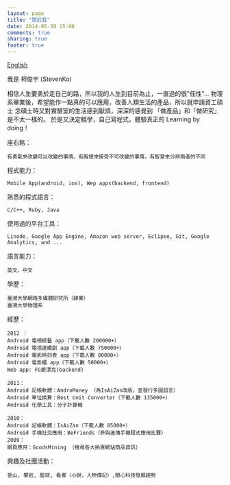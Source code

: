 ```yaml
---
layout: page
title: "關於我"
date: 2014-05-30 15:08
comments: true
sharing: true
footer: true
---
```


<a href="{{ root_url }}/about/en">English</a>

我是 柯俊宇 (StevenKo)

相信人生要勇於走自己的路，所以我的人生到目前為止，一直過的很"任性"...
物理系畢業後，希望能作一點真的可以應用，改善人類生活的產品，所以就申請資工碩士
念碩士時又對實驗室的生活感到厭煩，深深的感覺到 「做產品」和「做研究」是不太一樣的。
於是又決定輟學，自己寫程式，體驗真正的 Learning by doing！
    
    
 座右銘：

    有勇氣來改變可以改變的事情，有胸懷來接受不可改變的事情，有智慧來分辨兩者的不同
    
程式能力：

    Mobile App(android, ios), Wep apps(backend, frontend)
熟悉的程式語言：

    C/C++, Ruby, Java
使用過的平台工具：

    Linode, Google App Engine, Amazon web server, Eclipse, Git, Google Analytics, and ...

語言能力：

    英文，中文
學歷：

    臺灣大學網路多媒體研究所（肆業）
    臺灣大學物理系
經歷：

    2012 ：
    Android 電視綜藝 app（下載人數 200000+）
    Android 電視連續劇 app（下載人數 750000+）
    Android 電影時刻表 app（下載人數 80000+） 
    Android 電影櫃 app（下載人數 50000+）
    Web app: FG愛漂亮(backend)

    2011：
    Android 記帳軟體：AndroMoney （為IsAiZan改版，並發行多國語言）
    Android 單位換算：Best Unit Converter（下載人數 135000+）
    Android 化學工具：分子計算機

    2010：
    Android 記帳軟體：IsAiZan（下載人數 85000+）
    Android 手機社交應用：BeFriends（參與遠傳手機程式應用比賽）
    2009：
    網頁應用：GoodsMining （搜尋各大拍賣網站商品資訊）

興趣及社團活動：
        
    登山, 攀岩, 籃球, 看書（小說，人物傳記）,關心科技發展趨勢